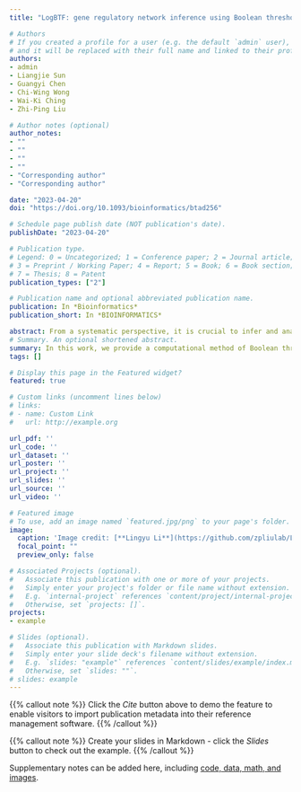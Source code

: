 ```yaml
---
title: "LogBTF: gene regulatory network inference using Boolean threshold network model from single-cell gene expression data "

# Authors
# If you created a profile for a user (e.g. the default `admin` user), write the username (folder name) here 
# and it will be replaced with their full name and linked to their profile.
authors:
- admin
- Liangjie Sun
- Guangyi Chen
- Chi-Wing Wong
- Wai-Ki Ching
- Zhi-Ping Liu

# Author notes (optional)
author_notes:
- ""
- ""
- ""
- ""
- "Corresponding author"
- "Corresponding author"

date: "2023-04-20"
doi: "https://doi.org/10.1093/bioinformatics/btad256"

# Schedule page publish date (NOT publication's date).
publishDate: "2023-04-20"

# Publication type.
# Legend: 0 = Uncategorized; 1 = Conference paper; 2 = Journal article;
# 3 = Preprint / Working Paper; 4 = Report; 5 = Book; 6 = Book section;
# 7 = Thesis; 8 = Patent
publication_types: ["2"]

# Publication name and optional abbreviated publication name.
publication: In *Bioinformatics*
publication_short: In *BIOINFORMATICS*

abstract: From a systematic perspective, it is crucial to infer and analyze gene regulatory network (GRN) from high-throughput single-cell RNA sequencing data. However, most existing GRN inference methods mainly focus on the network topology, only few of them consider how to explicitly describe the updated logic rules of regulation in GRNs to obtain their dynamics. Moreover, some inference methods also fail to deal with the over-fitting problem caused by the noise in time series data. In this article, we propose a novel embedded Boolean threshold network method called LogBTF, which effectively infers GRN by integrating regularized logistic regression and Boolean threshold function. First, the continuous gene expression values are converted into Boolean values and the elastic net regression model is adopted to fit the binarized time series data. Then, the estimated regression coefficients are applied to represent the unknown Boolean threshold function of the candidate Boolean threshold network as the dynamical equations. To overcome the multi-collinearity and over-fitting problems, a new and effective approach is designed to optimize the network topology by adding a perturbation design matrix to the input data and thereafter setting sufficiently small elements of the output coefficient vector to zeros. In addition, the cross-validation procedure is implemented into the Boolean threshold network model framework to strengthen the inference capability. Finally, extensive experiments on one simulated Boolean value dataset, dozens of simulation datasets, and three real single-cell RNA sequencing datasets demonstrate that the LogBTF method can infer GRNs from time series data more accurately than some other alternative methods for GRN inference. The source data and code are available at https://github.com/zpliulab/LogBTF.
# Summary. An optional shortened abstract.
summary: In this work, we provide a computational method of Boolean threshold network (LogBTF) method for gene regulatory network inference from single-cell expression data. 
tags: []

# Display this page in the Featured widget?
featured: true

# Custom links (uncomment lines below)
# links:
# - name: Custom Link
#   url: http://example.org

url_pdf: ''
url_code: ''
url_dataset: ''
url_poster: ''
url_project: ''
url_slides: ''
url_source: ''
url_video: ''

# Featured image
# To use, add an image named `featured.jpg/png` to your page's folder. 
image:
  caption: 'Image credit: [**Lingyu Li**](https://github.com/zpliulab/LogBTF/blob/main/Data/framework.png)'
  focal_point: ""
  preview_only: false

# Associated Projects (optional).
#   Associate this publication with one or more of your projects.
#   Simply enter your project's folder or file name without extension.
#   E.g. `internal-project` references `content/project/internal-project/index.md`.
#   Otherwise, set `projects: []`.
projects:
- example

# Slides (optional).
#   Associate this publication with Markdown slides.
#   Simply enter your slide deck's filename without extension.
#   E.g. `slides: "example"` references `content/slides/example/index.md`.
#   Otherwise, set `slides: ""`.
# slides: example
---
```


{{% callout note %}}
Click the *Cite* button above to demo the feature to enable visitors to import publication metadata into their reference management software.
{{% /callout %}}

{{% callout note %}}
Create your slides in Markdown - click the *Slides* button to check out the example.
{{% /callout %}}

Supplementary notes can be added here, including [code, data, math, and images](https://github.com/zpliulab/LogBTF).
